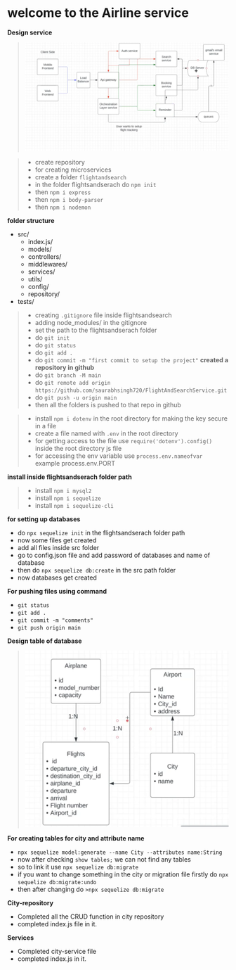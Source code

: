 # welcome to the Airline service

**Design service**
> ![Design](./doc%20design.png)


> - create repository
> - for creating microservices
  > - create a folder `flightandsearch`
> - in the folder flightsandserach do `npm init`
> - then `npm i express`
> - then `npm i body-parser`
> - then `npm i nodemon`

**folder structure**
- src/
   - index.js/
   - models/
   - controllers/
   - middlewares/
   - services/
   - utils/
   - config/
   - repository/
- tests/


> - creating `.gitignore` file inside flightsandsearch
> - adding node_modules/ in the gitignore
> - set the path to the flightsandserach folder
> - do `git init`
> - do `git status`
> - do `git add .`
> - do `git commit -m "first commit to setup the project"`
**created a repository in github**
> - do `git branch -M main` 
> - do `git remote add origin https://github.com/saurabhsingh720/FlightAndSearchService.git`
> - do `git push -u origin main`
> - then all the folders is pushed to that repo in github


> - install `npm i dotenv` in the root directory for making the key secure in a file
> - create a file named with `.env` in the root directory
> - for getting access to the file use `require('dotenv').config()` inside the root directory js file
> - for accessing the env variable use `process.env.nameofvar`   example  process.env.PORT

**install inside flightsandserach folder path**
> - install `npm i mysql2`
> - install `npm i sequelize`
> - install `npm i sequelize-cli`


**for setting up databases** 
- do `npx sequelize init` in the flightsandserach folder path
- now some files get created
- add all files inside src folder
- go to config.json file and add password of databases and name of database
- then do `npx sequelize db:create` in the src path folder
- now databases get created


**For pushing files using command**
  - `git status`
  - `git add .`
  - `git commit -m "comments"`
  - `git push origin main`


**Design table of database**
 > ![Design table](./dbtable.png)


  **For creating tables for city and attribute name**
   - `npx sequelize model:generate --name City --attributes name:String`
   - now after checking `show tables;` we can not find any tables
   - so to link it use `npx sequelize db:migrate`
   - if you want to change something in the city or migration file firstly do `npx sequelize db:migrate:undo`
   - then after changing do `>npx sequelize db:migrate`
   

**City-repository**
 - Completed all the CRUD function in city repository
 - completed index.js file in it.
   
**Services**
 - Completed city-service file
 - completed index.js in it.